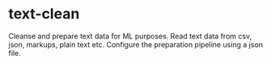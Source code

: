 # text-clean
Cleanse and prepare text data for ML purposes. Read text data from csv, json, markups, plain text etc. Configure the preparation pipeline using a json file.
